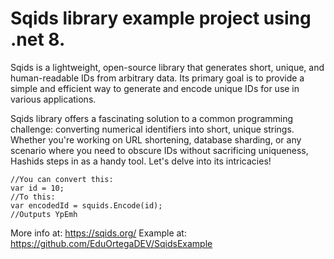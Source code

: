 # Sqids library example project using .net 8.

Sqids is a lightweight, open-source library that generates short, unique, and human-readable IDs from arbitrary data. Its primary goal is to provide a simple and efficient way to generate and encode unique IDs for use in various applications.

Sqids library offers a fascinating solution to a common programming challenge: converting numerical identifiers into short, unique strings. Whether you're working on URL shortening, database sharding, or any scenario where you need to obscure IDs without sacrificing uniqueness, Hashids steps in as a handy tool. Let's delve into its intricacies!  

```
//You can convert this:
var id = 10;
//To this:
var encodedId = squids.Encode(id);
//Outputs YpEmh
```
  
More info at: https://sqids.org/
Example at: https://github.com/EduOrtegaDEV/SqidsExample